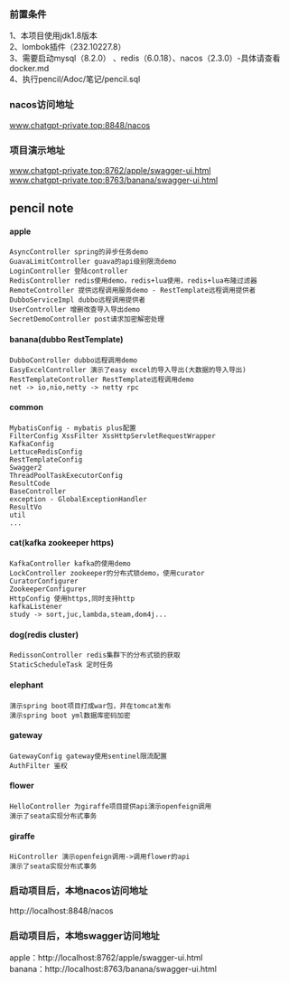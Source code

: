 ### 前置条件
1、本项目使用jdk1.8版本  
2、lombok插件（232.10227.8）  
3、需要启动mysql（8.2.0） 、redis（6.0.18）、nacos（2.3.0）-具体请查看docker.md  
4、执行pencil/Adoc/笔记/pencil.sql  

### nacos访问地址
www.chatgpt-private.top:8848/nacos  

### 项目演示地址
www.chatgpt-private.top:8762/apple/swagger-ui.html  
www.chatgpt-private.top:8763/banana/swagger-ui.html  

## pencil note
#### apple
    AsyncController spring的异步任务demo
    GuavaLimitController guava的api级别限流demo
    LoginController 登陆controller
    RedisController redis使用demo，redis+lua使用，redis+lua布隆过滤器
    RemoteController 提供远程调用服务demo - RestTemplate远程调用提供者
    DubboServiceImpl dubbo远程调用提供者
    UserController 增删改查导入导出demo
    SecretDemoController post请求加密解密处理
#### banana(dubbo RestTemplate)
    DubboController dubbo远程调用demo
    EasyExcelController 演示了easy excel的导入导出(大数据的导入导出)
    RestTemplateController RestTemplate远程调用demo
    net -> io,nio,netty -> netty rpc
#### common
    MybatisConfig - mybatis plus配置
    FilterConfig XssFilter XssHttpServletRequestWrapper
    KafkaConfig
    LettuceRedisConfig
    RestTemplateConfig
    Swagger2
    ThreadPoolTaskExecutorConfig
    ResultCode
    BaseController
    exception - GlobalExceptionHandler
    ResultVo
    util
    ...
#### cat(kafka zookeeper https)
    KafkaController kafka的使用demo
    LockController zookeeper的分布式锁demo，使用curator
    CuratorConfigurer
    ZookeeperConfigurer
    HttpConfig 使用https,同时支持http
    kafkaListener
    study -> sort,juc,lambda,steam,dom4j...
#### dog(redis cluster)
    RedissonController redis集群下的分布式锁的获取
    StaticScheduleTask 定时任务
#### elephant
    演示spring boot项目打成war包，并在tomcat发布
    演示spring boot yml数据库密码加密
#### gateway
    GatewayConfig gateway使用sentinel限流配置
    AuthFilter 鉴权
#### flower
    HelloController 为giraffe项目提供api演示openfeign调用
    演示了seata实现分布式事务
#### giraffe
    HiController 演示openfeign调用->调用flower的api
    演示了seata实现分布式事务

### 启动项目后，本地nacos访问地址
http://localhost:8848/nacos

### 启动项目后，本地swagger访问地址
apple：http://localhost:8762/apple/swagger-ui.html  
banana：http://localhost:8763/banana/swagger-ui.html